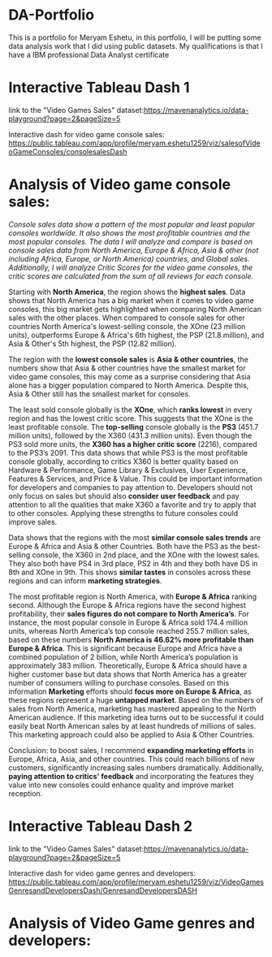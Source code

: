 # DA-Portfolio
This is a portfolio for Meryam Eshetu, in this portfolio, I will be putting some data analysis work that I did using public datasets. My qualifications is that I have a IBM professional Data Analyst certificate
# Interactive Tableau Dash 1
link to the "Video Games Sales" dataset:https://mavenanalytics.io/data-playground?page=2&pageSize=5 

Interactive dash for video game console sales:
https://public.tableau.com/app/profile/meryam.eshetu1259/viz/salesofVideoGameConsoles/consolesalesDash

# Analysis of Video game console sales:

*Console sales data show a pattern of the most popular and least popular consoles worldwide. It also shows the most profitable countries and the most popular consoles. The data I will analyze and compare is based on console sales data from North America, Europe & Africa, Asia & other (not including Africa, Europe, or North America) countries, and Global sales. Additionally, I will analyze Critic Scores for the video game consoles, the critic scores are calculated from the sum of all reviews for each console.*

Starting with **North America**, the region shows the **highest sales**. Data shows that North America has a big market when it comes to video game consoles, this big market gets highlighted when comparing North American sales with the other places. When compared to console sales for other countries North America's lowest-selling console, the XOne (23 million units), outperforms Europe & Africa's 6th highest, the PSP (21.8 million), and Asia & Other's 5th highest, the PSP (12.82 million).

The region with the **lowest console sales** is **Asia & other countries**, the numbers show that Asia & other countries have the smallest market for video game consoles, this may come as a surprise considering that Asia alone has a bigger population compared to North America. Despite this, Asia & Other still has the smallest market for consoles.

The least sold console globally is the **XOne**, which **ranks lowest** in every region and has the lowest critic score. This suggests that the XOne is the least profitable console.
The **top-selling** console globally is the **PS3** (451.7 million units), followed by the X360 (431.3 million units). Even though the PS3 sold more units, the **X360 has a higher critic score** (2216), compared to the PS3’s 2091. This data shows that while PS3 is the most profitable console globally, according to critics X360 is better quality based on Hardware & Performance, Game Library & Exclusives, User Experience, Features & Services, and Price & Value. This could be important information for developers and companies to pay attention to. Developers should not only focus on sales but should also **consider user feedback** and pay attention to all the qualities that make X360 a favorite and try to apply that to other consoles. Applying these strengths to future consoles could improve sales. 

Data shows that the regions with the most **similar console sales trends** are Europe & Africa and Asia & other Countries. Both have the PS3 as the best-selling console, the X360 in 2nd place, and the XOne with the lowest sales. They also both have PS4 in 3rd place, PS2 in 4th and they both have DS in 8th and XOne in 9th. This shows **similar tastes** in consoles across these regions and can inform **marketing strategies**.

The most profitable region is North America, with **Europe & Africa** ranking second. Although the Europe & Africa regions have the second highest profitability, their **sales figures do not compare to North America’s**. For instance, the most popular console in Europe & Africa sold 174.4 million units, whereas North America’s top console reached 255.7 million sales, based on these numbers **North America is 46.62% more profitable than Europe & Africa**. This is significant because Europe and Africa have a combined population of 2 billion, while North America’s population is approximately 383 million. Theoretically, Europe & Africa should have a higher customer base but data shows that North America has a greater number of consumers willing to purchase consoles.
 Based on this information **Marketing** efforts should **focus more on Europe & Africa**, as these regions represent a huge **untapped market**. Based on the numbers of sales from North America, marketing has mastered appealing to the North American audience. If this marketing idea turns out to be successful it could easily beat North American sales by at least hundreds of millions of sales. This marketing approach could also be applied to Asia & Other Countries.

Conclusion: to boost sales, I recommend **expanding marketing efforts** in Europe, Africa, Asia, and other countries. This could reach billions of new customers, significantly increasing sales numbers dramatically. Additionally, **paying attention to critics' feedback** and incorporating the features they value into new consoles could enhance quality and improve market reception.

# Interactive Tableau Dash 2
link to the "Video Games Sales" dataset:https://mavenanalytics.io/data-playground?page=2&pageSize=5 

Interactive dash for video game genres and developers:
https://public.tableau.com/app/profile/meryam.eshetu1259/viz/VideoGamesGenresandDevelopersDash/GenresandDevelopersDASH
# Analysis of Video Game genres and developers:
